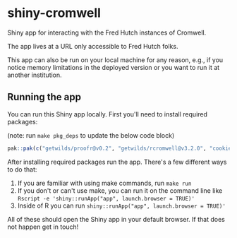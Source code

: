 # shiny-cromwell

Shiny app for interacting with the Fred Hutch instances of Cromwell.

The app lives at a URL only accessible to Fred Hutch folks.

This app can also be run on your local machine for any reason, e.g., if you notice memory limitations in the deployed version or you want to run it at another institution.

## Running the app

You can run this Shiny app locally. First you'll need to install required packages:

(note: run `make pkg_deps` to update the below code block)

```r
pak::pak(c("getwilds/proofr@v0.2", "getwilds/rcromwell@v3.2.0", "cookies", "data.table", "DBI", "dplyr", "DT", "glue", "httr", "jsonlite", "lubridate", "markdown", "purrr", "RColorBrewer", "rlang", "RSQLite", "shiny", "shinyBS", "shinydashboard", "shinydashboardPlus", "shinyFeedback", "shinyjs", "shinyWidgets", "tidyverse", "uuid"))
```

After installing required packages run the app. There's a few different ways to do that:

1. If you are familiar with using make commands, run `make run`
2. If you don't or can't use make, you can run it on the command line like `Rscript -e 'shiny::runApp("app", launch.browser = TRUE)'`
3. Inside of R you can run `shiny::runApp("app", launch.browser = TRUE)'`

All of these should open the Shiny app in your default browser. If that does not happen get in touch!
